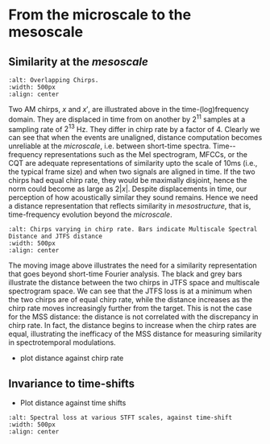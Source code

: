 From the microscale to the mesoscale
====================================

Similarity at the _mesoscale_
--------------------------------
```{image} /assets/figures/dtfa/overlap_chirps.png
:alt: Overlapping Chirps.
:width: 500px
:align: center
```
Two AM chirps, $x$ and $x'$, are illustrated above in the time-(log)frequency domain.
They are displaced in time from on another by $2^{11}$ samples at a sampling rate of $2^{13}$ Hz. 
They differ in chirp rate by a factor of 4. 
Clearly we can see that when the events are unaligned, distance computation becomes unreliable at the _microscale_, i.e. between short-time spectra. 
Time--frequency representations such as the Mel spectrogram, MFCCs, or the CQT are adequate representations of similarity upto the scale of 10ms (i.e., the typical frame size) and when two signals are aligned in time.
If the two chirps had equal chirp rate, they would be maximally disjoint, hence the norm could become as large as $2|x|$.
Despite displacements in time, our perception of how acoustically similar they sound remains. 
Hence we need a distance representation that reflects similarity in _mesostructure_, that is, time-frequency evolution beyond the _microscale_.

<!-- ![C-3PO_droid](/assets/figures/dtfa/chirps.gif) -->
```{image} /assets/figures/dtfa/chirps.gif
:alt: Chirps varying in chirp rate. Bars indicate Multiscale Spectral Distance and JTFS distance
:width: 500px
:align: center
```
The moving image above illustrates the need for a similarity representation that goes beyond short-time Fourier analysis. 
The black and grey bars illustrate the distance between the two chirps in JTFS space and multiscale spectrogram space.
We can see that the JTFS loss is at a minimum when the two chirps are of equal chirp rate, while the distance increases as the chirp rate moves increasingly further from the target.
This is not the case for the MSS distance: the distance is not correlated with the discrepancy in chirp rate. 
In fact, the distance begins to increase when the chirp rates are equal, illustrating the inefficacy of the MSS distance for measuring similarity in spectrotemporal modulations.

- plot distance against chirp rate

Invariance to time-shifts
----------------------------
- Plot distance against time shifts

```{image} /assets/figures/dtfa/mss_timeshifts.gif
:alt: Spectral loss at various STFT scales, against time-shift
:width: 500px
:align: center
```